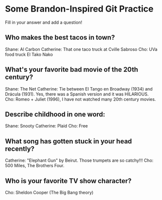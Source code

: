 # Some Brandon-Inspired Git Practice
Fill in your answer and add a question!

## Who makes the best tacos in town?
Shane: Al Carbon
Catherine: That one taco truck at Cville Sabroso
Cho: UVa food truck El Tako Nako

## What's your favorite bad movie of the 20th century?
Shane: The Net
Catherine: Tie between El Tango en Broadway (1934) and Drácula (1931). Yes, there was a Spanish version and it was HILARIOUS.
Cho: Romeo + Juliet (1996), I have not watched many 20th century movies.

## Describe childhood in one word:
Shane: Snooty
Catherine: Plaid
Cho: Free

## What song has gotten stuck in your head recently?
Catherine: "Elephant Gun" by Beirut. Those trumpets are so catchy!!!
Cho: 500 Miles, The Brothers Four.

## Who is your favorite TV show character?
Cho: Sheldon Cooper (The Big Bang theory)
